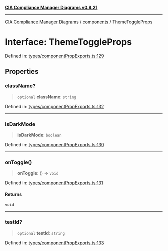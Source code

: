 [**CIA Compliance Manager Diagrams v0.8.21**](../../README.md)

***

[CIA Compliance Manager Diagrams](../../modules.md) / [components](../README.md) / ThemeToggleProps

# Interface: ThemeToggleProps

Defined in: [types/componentPropExports.ts:129](https://github.com/Hack23/cia-compliance-manager/blob/689e67e40bb6afe811128d672a0d7dd5fcbdaea5/src/types/componentPropExports.ts#L129)

## Properties

### className?

> `optional` **className**: `string`

Defined in: [types/componentPropExports.ts:132](https://github.com/Hack23/cia-compliance-manager/blob/689e67e40bb6afe811128d672a0d7dd5fcbdaea5/src/types/componentPropExports.ts#L132)

***

### isDarkMode

> **isDarkMode**: `boolean`

Defined in: [types/componentPropExports.ts:130](https://github.com/Hack23/cia-compliance-manager/blob/689e67e40bb6afe811128d672a0d7dd5fcbdaea5/src/types/componentPropExports.ts#L130)

***

### onToggle()

> **onToggle**: () => `void`

Defined in: [types/componentPropExports.ts:131](https://github.com/Hack23/cia-compliance-manager/blob/689e67e40bb6afe811128d672a0d7dd5fcbdaea5/src/types/componentPropExports.ts#L131)

#### Returns

`void`

***

### testId?

> `optional` **testId**: `string`

Defined in: [types/componentPropExports.ts:133](https://github.com/Hack23/cia-compliance-manager/blob/689e67e40bb6afe811128d672a0d7dd5fcbdaea5/src/types/componentPropExports.ts#L133)
